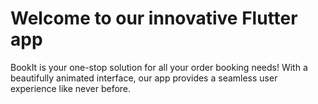 # Welcome to our innovative Flutter app

BookIt is your one-stop solution for all your order booking needs! With a beautifully animated interface, our app provides a seamless user experience like never before.